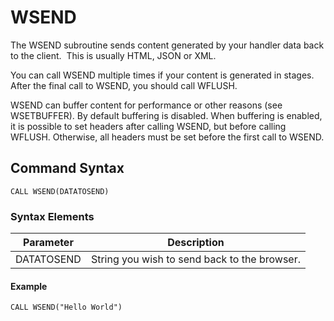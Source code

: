 # WSEND

<PageHeader />

The WSEND subroutine sends content generated by your handler data back to the client.  This is usually HTML, JSON or XML.

You can call WSEND multiple times if your content is generated in stages. After the final call to WSEND, you should call WFLUSH.

WSEND can buffer content for performance or other reasons (see WSETBUFFER). By default buffering is disabled. When buffering is enabled, it is possible to set headers after calling WSEND, but before calling WFLUSH. Otherwise, all headers must be set before the first call to WSEND.

## Command Syntax

```
CALL WSEND(DATATOSEND)
```

### Syntax Elements

| Parameter | Description |
| --- | --- |
| DATATOSEND | String you wish to send back to the browser. |

#### Example

```
CALL WSEND("Hello World")
```

<PageFooter />
